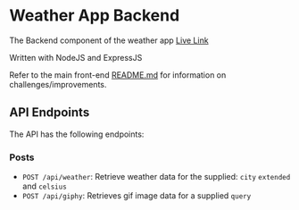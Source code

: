 # Weather App Backend

The Backend component of the weather app
[Live Link](https://weather-api-production-c823.up.railway.app)

Written with NodeJS and ExpressJS

Refer to the main front-end [README.md](https://github.com/Waldorfio/weather-frontend#readme) for information on challenges/improvements.

## API Endpoints
The API has the following endpoints:
### Posts
- `POST /api/weather`: Retrieve weather data for the supplied: `city` `extended` and `celsius`
- `POST /api/giphy`: Retrieves gif image data for a supplied `query`
